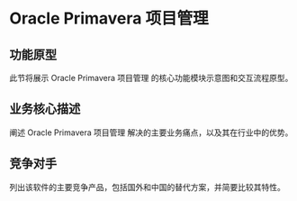 # Oracle Primavera 项目管理

## 功能原型

此节将展示 Oracle Primavera 项目管理 的核心功能模块示意图和交互流程原型。

## 业务核心描述

阐述 Oracle Primavera 项目管理 解决的主要业务痛点，以及其在行业中的优势。

## 竞争对手

列出该软件的主要竞争产品，包括国外和中国的替代方案，并简要比较其特性。
